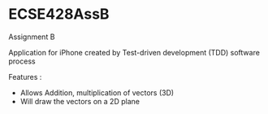 # ECSE428AssB
Assignment B

Application for iPhone created by Test-driven development (TDD) software process

Features : 

  - Allows Addition, multiplication of vectors (3D)
  - Will draw the vectors on a 2D plane

